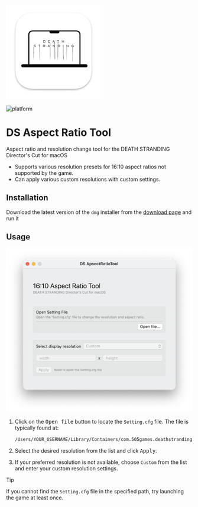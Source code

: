 ![DS Aspect Ratio Tool Icon](Asset/DSAppIcon-MacOS-256x256@1x.png)

![platform](https://img.shields.io/badge/platform-macOS-blue)
# DS Aspect Ratio Tool
Aspect ratio and resolution change tool for the DEATH STRANDING Director's Cut for macOS
 - Supports various resolution presets for 16:10 aspect ratios not supported by the game.
 - Can apply various custom resolutions with custom settings.

## Installation
Download the latest version of the `dmg` installer from the [download page](https://github.com/devleomk1/DS-display-ratio/releases/) and run it


## Usage
![DS Aspect Ratio Tool](Asset/app_image.png)
 1. Click on the <kbd>Open file</kbd> button to locate the `Setting.cfg` file. The file is typically found at:
    
    
    ```sh
    /Users/YOUR_USERNAME/Library/Containers/com.505games.deathstranding/Data/Setting.cfg
    ```    
 1. Select the desired resolution from the list and click <kbd>Apply</kbd>.
 1. If your preferred resolution is not available, choose `Custom` from the list and enter your custom resolution settings.

>[!TIP]
> If you cannot find the `Setting.cfg` file in the specified path, try launching the game at least once.

